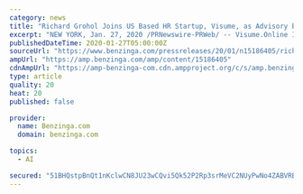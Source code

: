 ```yaml
---
category: news
title: "Richard Grohol Joins US Based HR Startup, Visume, as Advisory Board Member"
excerpt: "NEW YORK, Jan. 27, 2020 /PRNewswire-PRWeb/ -- Visume.Online Inc, US-based HR Tech startup providing recruitment transformation solutions, today announced that its board of directors has appointed Richard Grohol on its strategic advisory board to help drive expansion into the North American market."
publishedDateTime: 2020-01-27T05:00:00Z
sourceUrl: "https://www.benzinga.com/pressreleases/20/01/n15186405/richard-grohol-joins-us-based-hr-startup-visume-as-advisory-board-member"
ampUrl: "https://amp.benzinga.com/amp/content/15186405"
cdnAmpUrl: "https://amp-benzinga-com.cdn.ampproject.org/c/s/amp.benzinga.com/amp/content/15186405"
type: article
quality: 20
heat: 20
published: false

provider:
  name: Benzinga.com
  domain: benzinga.com

topics:
  - AI

secured: "51BHQstpBnQt1nKclwCN8JU23wCQvi5Qk52P2Rp3srMeVC2NUyPwNo4ZABVRBzvV2flhVN+tc0gFnwTeZjlso89bJy+EQ/OM3x8Qm4cP/mzLmAXQpBnVlJLZT9qCTx+YnzWr5ZC0lMuk2vKULFUCHDBpxUxd+u9/va1Fo36SYB5Gukpa6h197GXEs64E+pOEbpWDVayEw6z39uoFGrCIQR85FN1v0tD6ROd1OeigZhrs2EYa+uBPvOs7WJ7Xoea99k8ngpUEacWGguL60PZNkE8TmNuyPnSoH+tk6GD5s6FRFE5FJYwZ4MeGr8xiK3x+;jCLMlqf3yWhOZPFaPNDX0g=="
---
```


